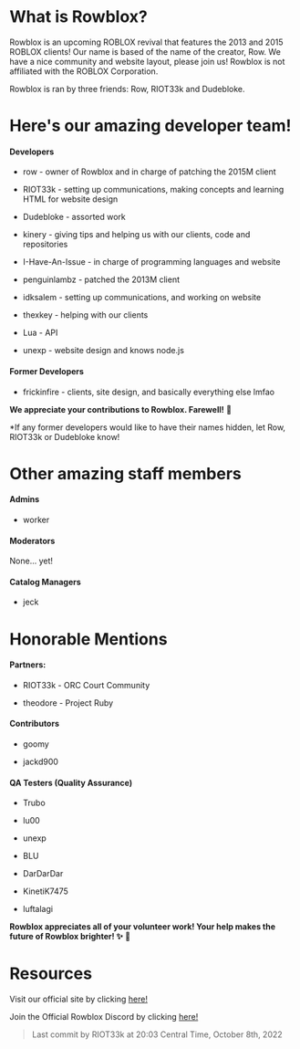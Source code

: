 # What is Rowblox? 

Rowblox is an upcoming ROBLOX revival that features the 2013 and 2015 ROBLOX clients! Our name is based of the name of the creator, Row. We have a nice community and website layout, please join us! Rowblox is not affiliated with the ROBLOX Corporation.

Rowblox is ran by three friends: Row, RIOT33k and Dudebloke.

# Here's our amazing developer team!

#### Developers

- row - owner of Rowblox and in charge of patching the 2015M client

- RIOT33k - setting up communications, making concepts and learning HTML for website design

- Dudebloke - assorted work

- kinery - giving tips and helping us with our clients, code and repositories

- I-Have-An-Issue - in charge of programming languages and website

- penguinlambz - patched the 2013M client

- idksalem - setting up communications, and working on website

- thexkey - helping with our clients

- Lua - API

- unexp - website design and knows node.js

#### Former Developers

- frickinfire - clients, site design, and basically everything else lmfao

**We appreciate your contributions to Rowblox. Farewell!** 💙

*If any former developers would like to have their names hidden, let Row, RIOT33k or Dudebloke know!

# Other amazing staff members

#### Admins

- worker

#### Moderators

None... yet!

#### Catalog Managers

- jeck


# Honorable Mentions

#### Partners:

- RIOT33k - ORC Court Community

- theodore - Project Ruby

#### Contributors

- goomy

- jackd900

#### QA Testers (Quality Assurance)

- Trubo

- lu00

- unexp

- BLU

- DarDarDar

- KinetiK7475

- luftalagi

**Rowblox appreciates all of your volunteer work! Your help makes the future of Rowblox brighter! ✨** 💙

# Resources

Visit our official site by clicking [here!](https://rowblx.xyz)

Join the Official Rowblox Discord by clicking [here!](https://discord.gg/6ntJjZsDy4)

> Last commit by RIOT33k at 20:03 Central Time, October 8th, 2022
